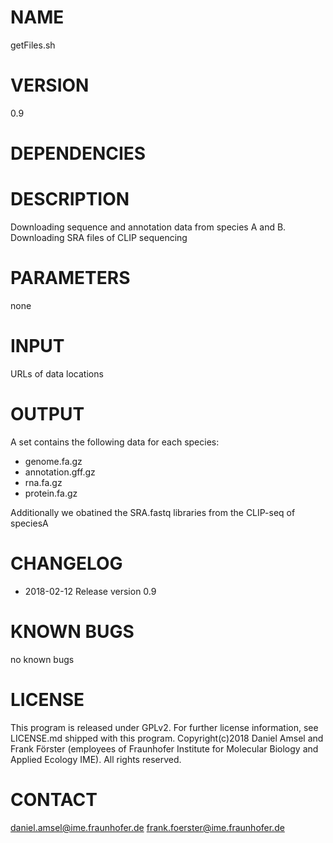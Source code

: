 # NAME 
getFiles.sh
# VERSION
0.9
# DEPENDENCIES
# DESCRIPTION
Downloading sequence and annotation data from species A and B.
Downloading SRA files of CLIP sequencing
# PARAMETERS
none
# INPUT
URLs of data locations
# OUTPUT
A set contains the following data for each species:
- genome.fa.gz
- annotation.gff.gz
- rna.fa.gz
- protein.fa.gz

Additionally we obatined the SRA.fastq libraries from the CLIP-seq of speciesA
# CHANGELOG
- 2018-02-12 Release version 0.9
# KNOWN BUGS
no known bugs
# LICENSE
This program is released under GPLv2. For further license information, see LICENSE.md shipped with this program.
Copyright(c)2018 Daniel Amsel and Frank Förster (employees of Fraunhofer Institute for Molecular Biology and Applied Ecology IME).
All rights reserved.
# CONTACT
daniel.amsel@ime.fraunhofer.de
frank.foerster@ime.fraunhofer.de
